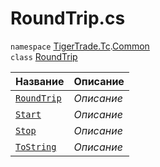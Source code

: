 
# RoundTrip.cs
`namespace` [TigerTrade.Tc](../../../TigerTrade.Tc.md).[Common](../../../TigerTrade.Tc/Common.md)  
    `class` [RoundTrip](../RoundTrip.cs.md)

| Название | Описание |
| --- | --- |
| [`RoundTrip`](./Методы/RoundTrip.md) | *Описание* |
| [`Start`](./Методы/Start.md) | *Описание* |
| [`Stop`](./Методы/Stop.md) | *Описание* |
| [`ToString`](./Методы/ToString.md) | *Описание* |
